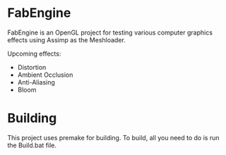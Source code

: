# FabEngine

FabEngine is an OpenGL project for testing various computer graphics effects using Assimp as the Meshloader.

Upcoming effects:
- Distortion
- Ambient Occlusion
- Anti-Aliasing
- Bloom

# Building
This project uses premake for building.
To build, all you need to do is run the Build.bat file.
